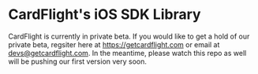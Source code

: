 CardFlight's iOS SDK Library
============================
CardFlight is currently in private beta. If you would like to get a hold of our private beta, regsiter here 
at https://getcardflight.com or email at devs@getcardflight.com. In the meantime, please watch this repo as well will be pushing our first version very soon.
